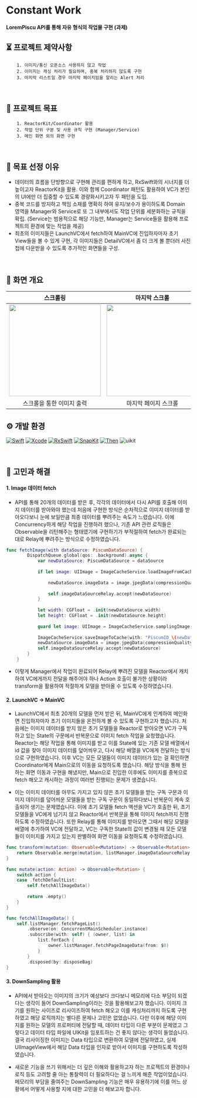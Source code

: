 # Constant Work

**LoremPiscu API를 통해 자유 형식의 작업물 구현 (과제)**
<br>

## ⏳ 프로젝트 제약사항

```
    1. 이미지/통신 오픈소스 사용하지 않고 작업
    2. 이미지는 캐싱 처리가 필요하며, 중복 처리하지 않도록 구현
    3. 마지막 리스트일 경우 마지막 페이지임을 알리는 Alert 처리
```
<br>

## 🎯 프로젝트 목표

```
    1. ReactorKit/Coordinator 활용
    2. 작업 단위 구분 및 사용 규칙 구현 (Manager/Service)
    3. 메인 화면 외의 화면 구현
```
<br>

## 🙊 목표 선정 이유
- 데이터의 흐름을 단방향으로 구현해 관리를 편하게 하고, RxSwift와의 시너지를 더 높이고자 ReactorKit을 활용. 이와 함께 Coordinator 패턴도 활용하여 VC가 본인의 UI에만 더 집중할 수 있도록 경량화시키고자 두 패턴을 도입.
- 중복 코드를 방지하고 책임 소재를 명확히 하여 유지/보수가 용이하도록 Domain 영역을 Manager와 Service로 또 그 내부에서도 작업 단위를 세분화하는 규칙을 확립. (Service는 범용적으로 해당 기능만, Manager는 Service들을 활용해 프로젝트의 환경에 맞는 작업을 제공)
- 최초의 이미지들은 LaunchVC에서 fetch하여 MainVC에 진입하자마자 초기 View들을 볼 수 있게 구현, 각 이미지들은 DetailVC에서 좀 더 크게 볼 뿐더러 사진첩에 다운받을 수 있도록 추가적인 화면들을 구성.

<br>

## 📝 화면 개요
|   스크롤링    |   마지막 스크롤   |   상세 화면   |
| :----------: | :--------: | :--------: |
|  <img src="https://i.imgur.com/Idvo4HG.gif" width="250"> | <img src="https://i.imgur.com/xK0WVqk.gif" width="250"> | <img src="https://i.imgur.com/YcgTyOk.gif" width="250"> |
|   스크롤을 통한 이미지 출력    |   마지막 페이지 스크롤    |   상세 화면 및 다운로드   |

## ⚙️ 개발 환경


[![Swift](https://img.shields.io/badge/swift-v5.7.2-orange?logo=swift)](https://developer.apple.com/kr/swift/)
[![Xcode](https://img.shields.io/badge/xcode-v14.2-blue?logo=xcode)](https://developer.apple.com/kr/xcode/)
[![RxSwift](https://img.shields.io/badge/RxSwift-6.5.0-red)]()
[![SnapKit](https://img.shields.io/badge/SnapKit-5.6.0-red)]()
[![Then](https://img.shields.io/badge/Then-3.0.0-red)]()
<img src="https://img.shields.io/badge/UIkit-000000?style=flat&logo=UIkit" alt="uikit" maxWidth="100%">


<br>

## 🌟 고민과 해결

#### 1. Image 데이터 fetch

- API를 통해 20개의 데이터를 받은 후, 각각의 데이터에서 다시 API를 호출해 이미지 데이터를 받아와야 했는데 처음에 구현한 방식은 순차적으로 이미지 데이터를 받아오다보니 눈에 보일만큼 최종 데이터를 뿌려주는 속도가 느렸습니다.
이에 Concurrency하게 해당 작업을 진행하려 했으나, 기존 API 관련 로직들은 Observable을 리턴해주는 형태였기에 구현하기가 부적절하여 fetch가 완료되는 대로 Relay에 뿌려주는 방식으로 수정하였습니다.

```swift
func fetchImage(with dataSource: PiscumDataSource) {
        DispatchQueue.global(qos: .background).async {
            var newDataSource: PiscumDataSource = dataSource
            
            if let image: UIImage = ImageCacheService.loadImageFromCache(with: "PiscumID_\(dataSource.id)") {
                
                newDataSource.imageData = image.jpegData(compressionQuality: 1)
                
                self.imageDataSourceRelay.accept(newDataSource)
            }
            
            let width: CGFloat = .init(newDataSource.width)
            let height: CGFloat = .init(newDataSource.height)
            
            guard let image: UIImage = ImageCacheService.samplingImage(at: newDataSource.imageURL, to: .init(width: width, height: height), with: 0.1) else { return }
            
            ImageCacheService.saveImageToCache(with: "PiscumID_\(newDataSource.id)", image: image)
            newDataSource.imageData = image.jpegData(compressionQuality: 1)
            self.imageDataSourceRelay.accept(newDataSource)
        }
    }
```

- 이렇게 Manager에서 작업이 완료되어 Relay에 뿌려진 모델을 Reactor에서 캐치하여 VC에게까지 전달을 해주어야 하나 Action 호출이 불가한 상황이라 transform을 활용하여 적절하게 모델을 받아올 수 있도록 수정하였습니다.

#### 2. LaunchVC -> MainVC

- LaunchVC에서 최초 20개의 모델을 먼저 받은 뒤, MainVC에게 인계하여 메인화면 진입하자마자 초기 이미지들을 온전하게 볼 수 있도록 구현하고자 했습니다. 처음에는 이미지 데이터를 받지 않은 초기 모델들을 Reactor로 받아오면 VC가 구독하고 있는 State의 구문에서 반복문으로 이미지 fetch 작업을 요청했습니다.
Reactor는 해당 작업을 통해 이미지를 받고 이를 State에 있는 기존 모델 배열에서 id 값을 찾아 이미지 데이터를 덮어씌우고, 다시 해당 배열을 VC에게 전달하는 방식으로 구현하였습니다. 이후 VC는 모든 모델들이 이미지 데이터가 있는 걸 확인하면 Coordinator에게 Main으로의 이동을 요청하도록 했습니다.
해당 방식을 통해 원하는 화면 이동과 구현을 해냈지만, Main으로 진입한 이후에도 이미지를 중복으로 fetch 해오고 캐시하는 과정이 여러번 진행되는 문제가 생겼습니다.

- 이는 이미지 데이터를 아무도 가지고 있지 않은 초기 모델들을 받는 구독 구문과 이미지 데이터를 덮어씌운 모델들을 받는 구독 구문이 동일하다보니 반복문이 계속 호출되어 생기는 문제였습니다.
이에 초기 모델들 fetch 액션을 VC가 호출한 뒤, 초기 모델들을 VC에게 넘기지 않고 Reactor에서 반복문을 통해 이미지 fetch까지 진행하도록 수정하였습니다. 또한 Relay를 통해 이미지를 받아오면 그때서 해당 모델을 배열에 추가하여 VC에 전달하고, VC는 구독한 State의 값이 변경될 때 모든 모델들이 이미지를 가지고 있는지 판별하여 화면 이동을 요청하도록 수정하였습니다.

```swift
func transform(mutation: Observable<Mutation>) -> Observable<Mutation> {
    return Observable.merge(mutation, listManager.imageDataSourceRelay.map(Mutation.refreshImage))
}
    
func mutate(action: Action) -> Observable<Mutation> {
    switch action {
    case .fetchDefaultList:
        self.fetchAllImageData()
            
        return .empty()
    }
}

func fetchAllImageData() {
    self.listManager.fetchPageList()
        .observe(on: ConcurrentMainScheduler.instance)
        .subscribe(with: self) { (owner, list) in
            list.forEach {
                owner.listManager.fetchPageImageData(from: $0)
            }
        }
        .disposed(by: disposeBag)
}
```


#### 3. DownSampling 활용

- API에서 받아오는 이미지의 크기가 예상보다 크다보니 메모리에 다소 부담이 되겠다는 생각이 들어 DownSampling이라는 것을 활용해보고자 했습니다. 이미지 크기를 원하는 사이즈로 리사이즈하여 fetch 해오고 이를 캐싱처리까지 하도록 구현하였고 해당 로직까지는 별다른 문제나 고민은 없었습니다.
다만 이후에 해당 이미지를 원하는 모델의 프로퍼티에 전달할 때, 데이터 타입이 다른 부분이 문제였고 그렇다고 데이터 타입 파일에 UIKit을 임포트하는 건 좋지 않다는 생각이 들었습니다.
결국 리사이징한 이미지는 Data 타입으로 변환하여 모델에 전달하였고, 실제 UIImageView에서 해당 Data 타입을 인자로 받아서 이미지를 구현하도록 작성하였습니다.

- 새로운 기능을 쓰기 위해서는 더 깊은 이해와 활용하고자 하는 프로젝트의 환경이나 로직 등도 고려할 줄 아는 통찰력이 더 필요하다는 걸 느끼게 해준 작업이었습니다. 메모리의 부담을 줄여주는 DownSampling 기능은 매우 유용하기에 이를 어느 상황에서 어떻게 사용할 지에 대한 고민을 더 해보고자 합니다.


